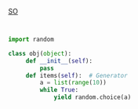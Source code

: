 
[SO](https://stackoverflow.com/questions/53150265/how-could-i-shuffle-python-infinite-generator ":)")



```py


import random

class obj(object):
     def __init__(self):
         pass
     def items(self):  # Generator
         a = list(range(10))
         while True:
             yield random.choice(a)


```
